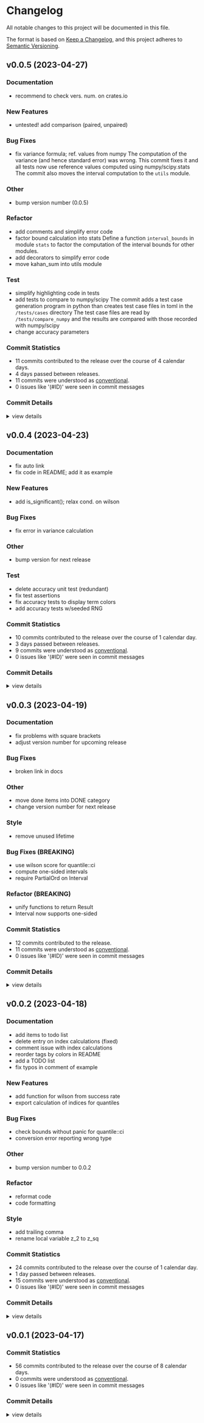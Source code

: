 # Changelog

All notable changes to this project will be documented in this file.

The format is based on [Keep a Changelog](https://keepachangelog.com/en/1.0.0/),
and this project adheres to [Semantic Versioning](https://semver.org/spec/v2.0.0.html).

## v0.0.5 (2023-04-27)

### Documentation

 - <csr-id-fa6946c67aa88590e9614b1d8aa246978df8cedf/> recommend to check vers. num. on crates.io

### New Features

 - <csr-id-7caf88a0c70dda1f9bb8c23f2fcd7d05dcd621ac/> untested! add comparison (paired, unpaired)

### Bug Fixes

 - <csr-id-bc26d61a41eafd6c080d2a8493f6ca0e31e3addd/> fix variance formula; ref. values from numpy
   The computation of the variance (and hence standard error) was wrong.
   This commit fixes it and all tests now use reference values computed
   using numpy/scipy.stats
   The commit also moves the interval computation to the `utils` module.

### Other

 - <csr-id-b45c6162f2d1c3f61ec4c0d413b6aa1b172f5e95/> bump version number (0.0.5)

### Refactor

 - <csr-id-305f22e1eaccded22181ff8790a0db7581ef80bd/> add comments and simplify error code
 - <csr-id-a084b7384d087bfffb0b9eb7e21e8d521eacb9ff/> factor bound calculation into stats
   Define a function `interval_bounds` in module `stats` to factor the
   computation of the interval bounds for other modules.
 - <csr-id-73f113562e31556985cafcf1ca0bba300bc5b43a/> add decorators to simplify error code
 - <csr-id-ace944748113f30ab219bf62d141747ff3f2f340/> move kahan_sum into utils module

### Test

 - <csr-id-ee3a9848e055d2af6f1f4a0a8a9326534a74d050/> simplify highlighting code in tests
 - <csr-id-8d9b751e45e1a34a8f4f4418e6f5c0f006d98b2e/> add tests to compare to numpy/scipy
   The commit adds a test case generation program in python
   than creates test case files in toml in the `/tests/cases` directory
   The test case files are read by `/tests/compare_numpy` and the results are
   compared with those recorded with numpy/scipy
 - <csr-id-2162ab189ac01630185ed7efbd8a0923ade54827/> change accuracy parameters

### Commit Statistics

<csr-read-only-do-not-edit/>

 - 11 commits contributed to the release over the course of 4 calendar days.
 - 4 days passed between releases.
 - 11 commits were understood as [conventional](https://www.conventionalcommits.org).
 - 0 issues like '(#ID)' were seen in commit messages

### Commit Details

<csr-read-only-do-not-edit/>

<details><summary>view details</summary>

 * **Uncategorized**
    - Bump version number (0.0.5) ([`b45c616`](https://github.com/xdefago/stats-ci/commit/b45c6162f2d1c3f61ec4c0d413b6aa1b172f5e95))
    - Simplify highlighting code in tests ([`ee3a984`](https://github.com/xdefago/stats-ci/commit/ee3a9848e055d2af6f1f4a0a8a9326534a74d050))
    - Untested! add comparison (paired, unpaired) ([`7caf88a`](https://github.com/xdefago/stats-ci/commit/7caf88a0c70dda1f9bb8c23f2fcd7d05dcd621ac))
    - Add comments and simplify error code ([`305f22e`](https://github.com/xdefago/stats-ci/commit/305f22e1eaccded22181ff8790a0db7581ef80bd))
    - Factor bound calculation into stats ([`a084b73`](https://github.com/xdefago/stats-ci/commit/a084b7384d087bfffb0b9eb7e21e8d521eacb9ff))
    - Add decorators to simplify error code ([`73f1135`](https://github.com/xdefago/stats-ci/commit/73f113562e31556985cafcf1ca0bba300bc5b43a))
    - Add tests to compare to numpy/scipy ([`8d9b751`](https://github.com/xdefago/stats-ci/commit/8d9b751e45e1a34a8f4f4418e6f5c0f006d98b2e))
    - Change accuracy parameters ([`2162ab1`](https://github.com/xdefago/stats-ci/commit/2162ab189ac01630185ed7efbd8a0923ade54827))
    - Fix variance formula; ref. values from numpy ([`bc26d61`](https://github.com/xdefago/stats-ci/commit/bc26d61a41eafd6c080d2a8493f6ca0e31e3addd))
    - Move kahan_sum into utils module ([`ace9447`](https://github.com/xdefago/stats-ci/commit/ace944748113f30ab219bf62d141747ff3f2f340))
    - Recommend to check vers. num. on crates.io ([`fa6946c`](https://github.com/xdefago/stats-ci/commit/fa6946c67aa88590e9614b1d8aa246978df8cedf))
</details>

## v0.0.4 (2023-04-23)

<csr-id-ed772b671961e797b1ceb3585818d8d5e6e73642/>
<csr-id-f1c4c4344fd944263d1380fa857b686c642c4e61/>
<csr-id-3feba2a81ef4b9d15b14750d0ceba0d775e774f4/>
<csr-id-910d8ff50c78213c7e0e489b7fcaf8d26c76b04e/>
<csr-id-75efcaa99e91a1df1f9ac8ea0a3ed755716f277b/>

### Documentation

 - <csr-id-7af0e54ca1c40f9e7d806e71eddaa932fce6a948/> fix auto link
 - <csr-id-6a3cbd36c53ed6a438b2489831c626a2d2b12dc4/> fix code in README; add it as example

### New Features

 - <csr-id-624dc815e90f8055e0758d22e9a2e6461f57d4b3/> add is_significant(); relax cond. on wilson

### Bug Fixes

 - <csr-id-c5cc9b212ac66e07f29dc6b68540009ffffcd96b/> fix error in variance calculation

### Other

 - <csr-id-ed772b671961e797b1ceb3585818d8d5e6e73642/> bump version for next release

### Test

 - <csr-id-f1c4c4344fd944263d1380fa857b686c642c4e61/> delete accuracy unit test (redundant)
 - <csr-id-3feba2a81ef4b9d15b14750d0ceba0d775e774f4/> fix test assertions
 - <csr-id-910d8ff50c78213c7e0e489b7fcaf8d26c76b04e/> fix accuracy tests to display term colors
 - <csr-id-75efcaa99e91a1df1f9ac8ea0a3ed755716f277b/> add accuracy tests w/seeded RNG

### Commit Statistics

<csr-read-only-do-not-edit/>

 - 10 commits contributed to the release over the course of 1 calendar day.
 - 3 days passed between releases.
 - 9 commits were understood as [conventional](https://www.conventionalcommits.org).
 - 0 issues like '(#ID)' were seen in commit messages

### Commit Details

<csr-read-only-do-not-edit/>

<details><summary>view details</summary>

 * **Uncategorized**
    - Release stats-ci v0.0.4 ([`14a9e80`](https://github.com/xdefago/stats-ci/commit/14a9e8079b0283ab57deba7fa0b733118a720e7d))
    - Fix auto link ([`7af0e54`](https://github.com/xdefago/stats-ci/commit/7af0e54ca1c40f9e7d806e71eddaa932fce6a948))
    - Fix code in README; add it as example ([`6a3cbd3`](https://github.com/xdefago/stats-ci/commit/6a3cbd36c53ed6a438b2489831c626a2d2b12dc4))
    - Delete accuracy unit test (redundant) ([`f1c4c43`](https://github.com/xdefago/stats-ci/commit/f1c4c4344fd944263d1380fa857b686c642c4e61))
    - Fix test assertions ([`3feba2a`](https://github.com/xdefago/stats-ci/commit/3feba2a81ef4b9d15b14750d0ceba0d775e774f4))
    - Fix accuracy tests to display term colors ([`910d8ff`](https://github.com/xdefago/stats-ci/commit/910d8ff50c78213c7e0e489b7fcaf8d26c76b04e))
    - Fix error in variance calculation ([`c5cc9b2`](https://github.com/xdefago/stats-ci/commit/c5cc9b212ac66e07f29dc6b68540009ffffcd96b))
    - Add accuracy tests w/seeded RNG ([`75efcaa`](https://github.com/xdefago/stats-ci/commit/75efcaa99e91a1df1f9ac8ea0a3ed755716f277b))
    - Add is_significant(); relax cond. on wilson ([`624dc81`](https://github.com/xdefago/stats-ci/commit/624dc815e90f8055e0758d22e9a2e6461f57d4b3))
    - Bump version for next release ([`ed772b6`](https://github.com/xdefago/stats-ci/commit/ed772b671961e797b1ceb3585818d8d5e6e73642))
</details>

## v0.0.3 (2023-04-19)

<csr-id-f501192169773911e839ec554665e989b2014ad8/>
<csr-id-08fa68a43b5b8eb55403dff039baf884315802bb/>
<csr-id-968a35ab8f3792e84aaee9cb3194ea8d115db8b7/>
<csr-id-019c4cc4175189b5d489efaa6b9cbc22413d53de/>
<csr-id-83a1c4f1ad2b21fb8b6e801c6418b86c301a6282/>

### Documentation

 - <csr-id-11bd018a4b0b4e7bf50622c7713661ef3eaa1a29/> fix problems with square brackets
 - <csr-id-150636547478aa7be2a0050d9e83f61b9e62be3a/> adjust version number for upcoming release

### Bug Fixes

 - <csr-id-a9173b2ecb48e2b3ddec8e5b2ca829ac8c75acfd/> broken link in docs

### Other

 - <csr-id-f501192169773911e839ec554665e989b2014ad8/> move done items into DONE category
 - <csr-id-08fa68a43b5b8eb55403dff039baf884315802bb/> change version number for next release

### Style

 - <csr-id-968a35ab8f3792e84aaee9cb3194ea8d115db8b7/> remove unused lifetime

### Bug Fixes (BREAKING)

 - <csr-id-f4d5e9cbd1e1d7b38b8cde4e10b60177d14358f7/> use wilson score for quantile::ci
 - <csr-id-8eec0019c032d8057d0a881b10ef12fddc0e211d/> compute one-sided intervals
 - <csr-id-6175f920b6d485dac0dee0cfe0592ea00abcd53e/> require PartialOrd on Interval

### Refactor (BREAKING)

 - <csr-id-019c4cc4175189b5d489efaa6b9cbc22413d53de/> unify functions to return Result
 - <csr-id-83a1c4f1ad2b21fb8b6e801c6418b86c301a6282/> Interval now supports one-sided

### Commit Statistics

<csr-read-only-do-not-edit/>

 - 12 commits contributed to the release.
 - 11 commits were understood as [conventional](https://www.conventionalcommits.org).
 - 0 issues like '(#ID)' were seen in commit messages

### Commit Details

<csr-read-only-do-not-edit/>

<details><summary>view details</summary>

 * **Uncategorized**
    - Release stats-ci v0.0.3 ([`020b8eb`](https://github.com/xdefago/stats-ci/commit/020b8eb60a17300f770adcbe26368d6cfcac9f4b))
    - Move done items into DONE category ([`f501192`](https://github.com/xdefago/stats-ci/commit/f501192169773911e839ec554665e989b2014ad8))
    - Use wilson score for quantile::ci ([`f4d5e9c`](https://github.com/xdefago/stats-ci/commit/f4d5e9cbd1e1d7b38b8cde4e10b60177d14358f7))
    - Fix problems with square brackets ([`11bd018`](https://github.com/xdefago/stats-ci/commit/11bd018a4b0b4e7bf50622c7713661ef3eaa1a29))
    - Unify functions to return Result ([`019c4cc`](https://github.com/xdefago/stats-ci/commit/019c4cc4175189b5d489efaa6b9cbc22413d53de))
    - Compute one-sided intervals ([`8eec001`](https://github.com/xdefago/stats-ci/commit/8eec0019c032d8057d0a881b10ef12fddc0e211d))
    - Remove unused lifetime ([`968a35a`](https://github.com/xdefago/stats-ci/commit/968a35ab8f3792e84aaee9cb3194ea8d115db8b7))
    - Interval now supports one-sided ([`83a1c4f`](https://github.com/xdefago/stats-ci/commit/83a1c4f1ad2b21fb8b6e801c6418b86c301a6282))
    - Adjust version number for upcoming release ([`1506365`](https://github.com/xdefago/stats-ci/commit/150636547478aa7be2a0050d9e83f61b9e62be3a))
    - Change version number for next release ([`08fa68a`](https://github.com/xdefago/stats-ci/commit/08fa68a43b5b8eb55403dff039baf884315802bb))
    - Require PartialOrd on Interval ([`6175f92`](https://github.com/xdefago/stats-ci/commit/6175f920b6d485dac0dee0cfe0592ea00abcd53e))
    - Broken link in docs ([`a9173b2`](https://github.com/xdefago/stats-ci/commit/a9173b2ecb48e2b3ddec8e5b2ca829ac8c75acfd))
</details>

## v0.0.2 (2023-04-18)

<csr-id-cbe5378cc3a1d90ccd0b94902088090ef208635b/>
<csr-id-8e896dc892de9a663d6dbcca215537656b151455/>
<csr-id-53ee3be8395defd3ef72cdace35a6c2f08c3c56f/>
<csr-id-beaf51a1c53c260d097712189a76c6f630b6f6af/>
<csr-id-b4108b440e56d09c3e67e4babb2fec881c121f0f/>

### Documentation

 - <csr-id-8e5d0797e912774b13bc43c0f5c2339add8dbfb8/> add items to todo list
 - <csr-id-c289c9127935d12ff59a93e80c93cffac46a5a94/> delete entry on index calculations (fixed)
 - <csr-id-146690eef241c3f9e22f351fdd6d997759d3ab42/> comment issue with index calculations
 - <csr-id-9b8b0189b258c927b7e4c21940a36ebf213b2f88/> reorder tags by colors in README
 - <csr-id-06759624d2555953b7f6881fb745774659075cf5/> add a TODO list
 - <csr-id-4c2b9059e03263fde597f78a3d40df0dced4fd17/> fix typos in comment of example

### New Features

 - <csr-id-c728c69d3213481a115076f72c9e3aaa92bf5161/> add function for wilson from success rate
 - <csr-id-5ebc5ec4cb7cee85ed0c4239df1fbbb38445f4c0/> export calculation of indices for quantiles

### Bug Fixes

 - <csr-id-2ef6b3ca4312e2cecd5ff266b9ef51440a212622/> check bounds without panic for quantile::ci
 - <csr-id-4435b0ce8c3f7898897c294c6aba460df29cbe5b/> conversion error reporting wrong type

### Other

 - <csr-id-cbe5378cc3a1d90ccd0b94902088090ef208635b/> bump version number to 0.0.2

### Refactor

 - <csr-id-8e896dc892de9a663d6dbcca215537656b151455/> reformat code
 - <csr-id-53ee3be8395defd3ef72cdace35a6c2f08c3c56f/> code formatting

### Style

 - <csr-id-beaf51a1c53c260d097712189a76c6f630b6f6af/> add trailing comma
 - <csr-id-b4108b440e56d09c3e67e4babb2fec881c121f0f/> rename local variable z_2 to z_sq

### Commit Statistics

<csr-read-only-do-not-edit/>

 - 24 commits contributed to the release over the course of 1 calendar day.
 - 1 day passed between releases.
 - 15 commits were understood as [conventional](https://www.conventionalcommits.org).
 - 0 issues like '(#ID)' were seen in commit messages

### Commit Details

<csr-read-only-do-not-edit/>

<details><summary>view details</summary>

 * **Uncategorized**
    - Release stats-ci v0.0.2 ([`4e7d40c`](https://github.com/xdefago/stats-ci/commit/4e7d40cacce63c3dc547272bdc2cc1132d789701))
    - Release stats-ci v0.0.2 ([`bfd80f6`](https://github.com/xdefago/stats-ci/commit/bfd80f61aed6518e5c10e4c80ef98c900e5cc92e))
    - Add trailing comma ([`beaf51a`](https://github.com/xdefago/stats-ci/commit/beaf51a1c53c260d097712189a76c6f630b6f6af))
    - Add function for wilson from success rate ([`c728c69`](https://github.com/xdefago/stats-ci/commit/c728c69d3213481a115076f72c9e3aaa92bf5161))
    - Rename local variable z_2 to z_sq ([`b4108b4`](https://github.com/xdefago/stats-ci/commit/b4108b440e56d09c3e67e4babb2fec881c121f0f))
    - Bump version number to 0.0.2 ([`cbe5378`](https://github.com/xdefago/stats-ci/commit/cbe5378cc3a1d90ccd0b94902088090ef208635b))
    - Export calculation of indices for quantiles ([`5ebc5ec`](https://github.com/xdefago/stats-ci/commit/5ebc5ec4cb7cee85ed0c4239df1fbbb38445f4c0))
    - Add items to todo list ([`8e5d079`](https://github.com/xdefago/stats-ci/commit/8e5d0797e912774b13bc43c0f5c2339add8dbfb8))
    - Reformat code ([`8e896dc`](https://github.com/xdefago/stats-ci/commit/8e896dc892de9a663d6dbcca215537656b151455))
    - Delete entry on index calculations (fixed) ([`c289c91`](https://github.com/xdefago/stats-ci/commit/c289c9127935d12ff59a93e80c93cffac46a5a94))
    - Code formatting ([`53ee3be`](https://github.com/xdefago/stats-ci/commit/53ee3be8395defd3ef72cdace35a6c2f08c3c56f))
    - Check bounds without panic for quantile::ci ([`2ef6b3c`](https://github.com/xdefago/stats-ci/commit/2ef6b3ca4312e2cecd5ff266b9ef51440a212622))
    - Comment issue with index calculations ([`146690e`](https://github.com/xdefago/stats-ci/commit/146690eef241c3f9e22f351fdd6d997759d3ab42))
    - Reorder tags by colors in README ([`9b8b018`](https://github.com/xdefago/stats-ci/commit/9b8b0189b258c927b7e4c21940a36ebf213b2f88))
    - Add a TODO list ([`0675962`](https://github.com/xdefago/stats-ci/commit/06759624d2555953b7f6881fb745774659075cf5))
    - Fix typos in comment of example ([`4c2b905`](https://github.com/xdefago/stats-ci/commit/4c2b9059e03263fde597f78a3d40df0dced4fd17))
    - Conversion error reporting wrong type ([`4435b0c`](https://github.com/xdefago/stats-ci/commit/4435b0ce8c3f7898897c294c6aba460df29cbe5b))
    - State that mean CIs are computed with the t-value ([`c70c0bf`](https://github.com/xdefago/stats-ci/commit/c70c0bff19d4d7c0f315386d09bf113a0c97bd79))
    - Return None if the interval falls ourside the data ([`da24755`](https://github.com/xdefago/stats-ci/commit/da24755c0679acedb88ac5993c2641be85de32aa))
    - Disable default serde feature; document in readme ([`98f0d22`](https://github.com/xdefago/stats-ci/commit/98f0d22b8b787841a4367c91ef2e930ad92c61bf))
    - Reorder and tag badges ([`09ad8e0`](https://github.com/xdefago/stats-ci/commit/09ad8e02c4d189f50b4d6c0fa263bb0257487cb3))
    - Add badges ([`3a711b9`](https://github.com/xdefago/stats-ci/commit/3a711b9cf2af658324423aaae76290ec5e7a1926))
    - Rename build action ([`ac0168f`](https://github.com/xdefago/stats-ci/commit/ac0168ff6b9f85ae58c94d5eecb7e28cbe3e8f55))
    - Add documentation link ([`1ee83f3`](https://github.com/xdefago/stats-ci/commit/1ee83f3cbcecd5b675fee64d699c3b40066f6452))
</details>

## v0.0.1 (2023-04-17)

### Commit Statistics

<csr-read-only-do-not-edit/>

 - 56 commits contributed to the release over the course of 8 calendar days.
 - 0 commits were understood as [conventional](https://www.conventionalcommits.org).
 - 0 issues like '(#ID)' were seen in commit messages

### Commit Details

<csr-read-only-do-not-edit/>

<details><summary>view details</summary>

 * **Uncategorized**
    - Fix license badges ([`d8c760a`](https://github.com/xdefago/stats-ci/commit/d8c760a86bb1174578a2c9d2b33fed422434059a))
    - Change license to MIT or APACHE ([`aa25582`](https://github.com/xdefago/stats-ci/commit/aa25582cfb9dd3aa26a2ec9a98ecefc7b33bfc92))
    - Add explanations for the types of CIs ([`2a097e7`](https://github.com/xdefago/stats-ci/commit/2a097e7485dc534ca678747af003a1b9873542da))
    - Add an example to measure runtime (casually) ([`2c43ef2`](https://github.com/xdefago/stats-ci/commit/2c43ef2476d152913df2e0c8015284c22f77631c))
    - Remove unused import ([`450075b`](https://github.com/xdefago/stats-ci/commit/450075b196e75080a6fe5574bea695d2208c52f2))
    - Replace iterator with for-loop ([`d1ecda1`](https://github.com/xdefago/stats-ci/commit/d1ecda11f74ac09183f1b36ce3c67c9ed489fe02))
    - Expand rust doc at the root ([`7813b24`](https://github.com/xdefago/stats-ci/commit/7813b244f372ddaddecf13082b28d83032a28618))
    - Implement kahan summation ([`b8001cd`](https://github.com/xdefago/stats-ci/commit/b8001cd3478804ad84362ad913faca3dde56268d))
    - Add automatic link ([`67820a3`](https://github.com/xdefago/stats-ci/commit/67820a3bf1e297c0f13e79ad48d1969b0231ab6e))
    - Fix doc test indentation ([`f6ae245`](https://github.com/xdefago/stats-ci/commit/f6ae245d99794a09bd58540b085d8239c11b513e))
    - Fix comment ([`2f4f3f5`](https://github.com/xdefago/stats-ci/commit/2f4f3f5ffe9979fadf97a0fa99ae9f87d9979cec))
    - Move z_value and t_value to mod stats ([`0ad8f7e`](https://github.com/xdefago/stats-ci/commit/0ad8f7e192f9de73769e22a41b4eda22b47c5c22))
    - Fix significance test for Wilson; add reference ([`2a4ec66`](https://github.com/xdefago/stats-ci/commit/2a4ec664e67060081f6df4c1fcd01f0955134cd3))
    - Rephrase and add references ([`2e0fdcb`](https://github.com/xdefago/stats-ci/commit/2e0fdcb4607ce97e322d3a39b0e9b3903a3cd696))
    - Add references to crate doc ([`838151a`](https://github.com/xdefago/stats-ci/commit/838151a30c0f7e4f14c5309bb4b62f5372fcb0e0))
    - Merge branch 'main' of https://github.com/xdefago/stats-ci ([`7fb5913`](https://github.com/xdefago/stats-ci/commit/7fb5913bcd5b81dd2d78a7f7866f8cfedd22f377))
    - Reformat code ([`fe28eab`](https://github.com/xdefago/stats-ci/commit/fe28eab9a356f1496d992af4a6e57d01037adfe4))
    - Add github commit action ([`c6e1462`](https://github.com/xdefago/stats-ci/commit/c6e14622db3b2c65c0fce789452e7bb94fc7a6b7))
    - Make t_value public; rephrase comment ([`337b704`](https://github.com/xdefago/stats-ci/commit/337b704c91b1456177959a41d1c05a13cfd18106))
    - Rephrase description comment (remove two-sided) ([`312d1cd`](https://github.com/xdefago/stats-ci/commit/312d1cd733214136b8d39947ad5146ff81b844df))
    - Add motivation and examples ([`1e119a3`](https://github.com/xdefago/stats-ci/commit/1e119a37a9d61f51f663154a0c7c2996e5ce6786))
    - Add harmonic and geometric test cases ([`fbcac6e`](https://github.com/xdefago/stats-ci/commit/fbcac6e4e5230c004ca079967db45ac8b9fcb58a))
    - Change var name in tests: interval -> ci ([`9d97002`](https://github.com/xdefago/stats-ci/commit/9d97002f4c388ccba674f19e8a8b8e6d9377ce33))
    - Fix Display as closed intervals ([`6ffe377`](https://github.com/xdefago/stats-ci/commit/6ffe377cc7f690ddb62e8c2ead9412eebb62abf3))
    - Represent confidence with dedicated enum ([`576ac5c`](https://github.com/xdefago/stats-ci/commit/576ac5c25aa1efa0dc401975c7cfbcb1d5f4cc79))
    - Remove unused z_value_two_sided() ([`f3082ed`](https://github.com/xdefago/stats-ci/commit/f3082edf7ed5ff63861f1ea252abbc226f45253a))
    - Make one/two sided explicit ([`93fcf63`](https://github.com/xdefago/stats-ci/commit/93fcf63039d3585e917c2ee79e46d71a6a3b81d5))
    - Reformat code ([`f3ec93d`](https://github.com/xdefago/stats-ci/commit/f3ec93db1677f528827c03fc417f97c43ea7fa5e))
    - Reduce use of unwrap in doctests ([`5e91e10`](https://github.com/xdefago/stats-ci/commit/5e91e109c9194e2de19c4e7954268cf74ef2d2f9))
    - Add error variant from String ([`a980d4e`](https://github.com/xdefago/stats-ci/commit/a980d4eb5709c7ad1b346c7b8f8a0b5430266109))
    - Restructure mean module; add harmonic/geometric ([`9d0cd80`](https://github.com/xdefago/stats-ci/commit/9d0cd807a169e72ea689db13a6246086f5deafa6))
    - Add crate meta information and forbid unsafe_code ([`ee824bd`](https://github.com/xdefago/stats-ci/commit/ee824bdf38051cad8fff8315bc6a3cd0f847b28f))
    - Add root comments to crate ([`0342ddf`](https://github.com/xdefago/stats-ci/commit/0342ddf25ad0ccbf736563afdb5ae595be80bd43))
    - Add conversion errors ([`aba1e67`](https://github.com/xdefago/stats-ci/commit/aba1e67b66da8eb2115228562d53c184c2ed1b74))
    - Add comparison for Interval (partial order) ([`ac84f1d`](https://github.com/xdefago/stats-ci/commit/ac84f1d56d3c3b3c160176954fc1bfc0787991b5))
    - Add serde feature; add categories ([`d98384e`](https://github.com/xdefago/stats-ci/commit/d98384e293ff39ef19a097f818bd0263c4a66cb2))
    - Add metadata about the crate ([`f6b8c45`](https://github.com/xdefago/stats-ci/commit/f6b8c45ae8b2251490b15f78d80a6ec8076edc8b))
    - Initialize normal distribution statically ([`73bb4d7`](https://github.com/xdefago/stats-ci/commit/73bb4d7b762e4bb00aae86b9679b6f3b3d61ee03))
    - Add comments; rewrite tests ([`3b28b57`](https://github.com/xdefago/stats-ci/commit/3b28b5706d113e184fcbbdeb1cbec6ffe3e31bac))
    - Remove empty file ([`4e60111`](https://github.com/xdefago/stats-ci/commit/4e601112e3dc65b7029d0aed714c03712a03fd3e))
    - Reorganize doc comments ([`49baf69`](https://github.com/xdefago/stats-ci/commit/49baf69b1c98141dd2708f3b2df25b7bb524aae0))
    - Reformat code ([`43b5fa3`](https://github.com/xdefago/stats-ci/commit/43b5fa3178bb1d210a54673a8de20862566c2e65))
    - Reformat code ([`5534493`](https://github.com/xdefago/stats-ci/commit/5534493755a33e46db649f822735ab525a30b182))
    - Reorganize intervals ([`d357a72`](https://github.com/xdefago/stats-ci/commit/d357a729810877dcd7e4bb486fbdd4b85b02a780))
    - Remove useless clone(); simplify match code ([`8c15a0a`](https://github.com/xdefago/stats-ci/commit/8c15a0ae84a3742103ff7f91532282df59718e77))
    - Change to Wilson score intervals ([`f74e975`](https://github.com/xdefago/stats-ci/commit/f74e975faa73401fb9e0df670f7036dfddb42846))
    - Add disclaimer ([`f3172d8`](https://github.com/xdefago/stats-ci/commit/f3172d8b499bad9e481bc9a5dcd92eb0abcf0fe0))
    - Add one- vs. two-sided ([`c424656`](https://github.com/xdefago/stats-ci/commit/c4246562c392a96b9ea8a10f28f5d5c5cf4e24b5))
    - Add FloatConversion ([`7ac6886`](https://github.com/xdefago/stats-ci/commit/7ac68865348ee14ab59de266e53c6a7161afbd69))
    - Clarify description of mean.ci() ([`8740fa2`](https://github.com/xdefago/stats-ci/commit/8740fa2ff6eaf5a047be71ab310da8b062207177))
    - Add test of confidence level ([`25a25c2`](https://github.com/xdefago/stats-ci/commit/25a25c292d2dfac336c1afa0120b1a758cfbf810))
    - Reformat code ([`9c92aa8`](https://github.com/xdefago/stats-ci/commit/9c92aa808f239fbfe397e6d92a590037cfa6c25e))
    - Fix comments ([`f93a8ae`](https://github.com/xdefago/stats-ci/commit/f93a8ae203b38d6156217c2aa30fe3f22efe218f))
    - Refactor intervals ([`3cb0bb9`](https://github.com/xdefago/stats-ci/commit/3cb0bb95fa0715ee4b540e51e971dcb1477c4960))
    - Fix version number to 0.0.1 ([`98f4d3f`](https://github.com/xdefago/stats-ci/commit/98f4d3f150c342cd7a77271b5a535fe3e74031f5))
    - Initial commit ([`0f7eda5`](https://github.com/xdefago/stats-ci/commit/0f7eda528888d811f21d74c4c1b9b6f972e56e39))
</details>


